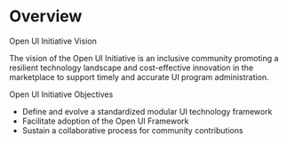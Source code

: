 # Overview

Open UI Initiative Vision

The vision of the Open UI Initiative is an inclusive community promoting a resilient technology landscape and cost-effective innovation in the marketplace to support timely and accurate UI program administration.

Open UI Initiative Objectives
* Define and evolve a standardized modular UI technology framework ​
* Facilitate adoption of the Open UI Framework ​
* Sustain a collaborative process for community contributions 
